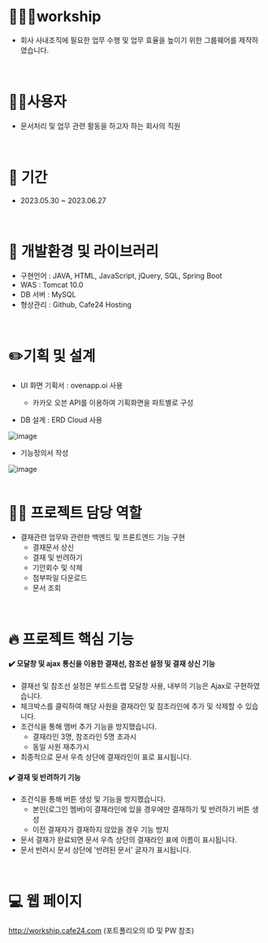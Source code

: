 # 🙋🙋‍♂️️workship
- 회사 사내조직에 필요한 업무 수행 및 업무 효율을 높이기 위한 그룹웨어를 제작하였습니다.
<br/>

# 💁‍♂️사용자
- 문서처리 및 업무 관련 활동을 하고자 하는 회사의 직원
<br/>

# 📆 기간
- 2023.05.30 ~ 2023.06.27
<br/>

# 📗 개발환경 및 라이브러리
- 구현언어 : JAVA, HTML, JavaScript, jQuery, SQL, Spring Boot
- WAS : Tomcat 10.0
- DB 서버 : MySQL
- 형상관리 : Github, Cafe24 Hosting
<br/>

# ✏️기획 및 설계
- UI 화면 기획서 : ovenapp.oi 사용
  - 카카오 오븐 API를 이용하여 기획화면을 파트별로 구성


- DB 설계 : ERD Cloud 사용
  
![image](https://github.com/dlalfo1/workship/assets/121929291/ed4f3547-e96f-4cf2-8940-d9191b258d66)

- 기능정의서 작성
  
![image](https://github.com/dlalfo1/workship/assets/121929291/7c38e95d-f252-4d49-bd51-083b4a514376)
<br/>
<br/>

# 🐱‍💻 프로젝트 담당 역할
- 결재관련 업무와 관련한 백엔드 및 프론트엔드 기능 구현
  - 결재문서 상신
  - 결재 및 반려하기
  - 기안회수 및 삭제
  - 첨부파일 다운로드
  - 문서 조회

<br/>

# 🔥 프로젝트 핵심 기능
#### ✔️ 모달창 및 ajax 통신을 이용한 결재선, 참조선 설정 및 결재 상신 기능
- 결재선 및 참조선 설정은 부트스트랩 모달창 사용, 내부의 기능은 Ajax로 구현하였습니다.
- 체크박스를 클릭하여 해당 사원을 결재라인 및 참조라인에 추가 및 삭제할 수 있습니다.
- 조건식을 통해 멤버 추가 기능을 방지했습니다.
   - 결재라인 3명, 참조라인 5명 초과시
   - 동일 사원 재추가시 
- 최종적으로 문서 우측 상단에 결재라인이 표로 표시됩니다.
  

#### ✔️ 결재 및 반려하기 기능
- 조건식을 통해 버튼 생성 및 기능을 방지했습니다.
  - 본인(로그인 멤버)이 결재라인에 있을 경우에만 결재하기 및 반려하기 버튼 생성
  - 이전 결재자가 결재하지 않았을 경우 기능 방지
- 문서 결재가 완료되면 문서 우측 상단의 결재라인 표에 이름이 표시됩니다.
- 문서 반려시 문서 상단에 '반려된 문서' 글자가 표시됩니다.
<br/>

#  💻 웹 페이지
http://workship.cafe24.com (포트폴리오의 ID 및 PW 참조)

